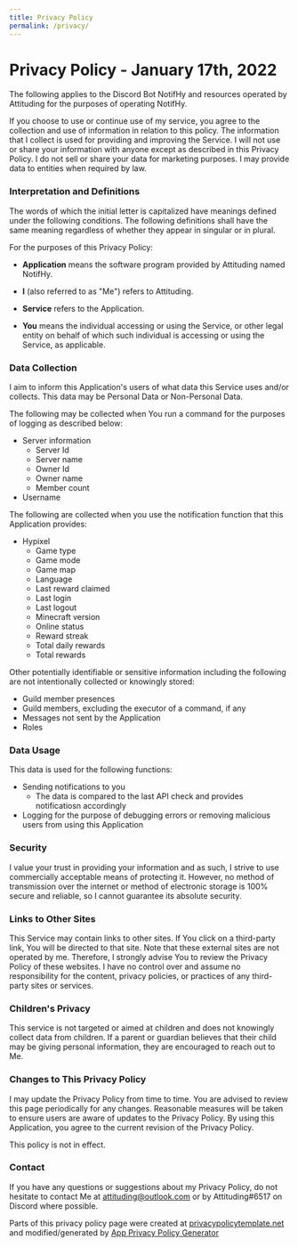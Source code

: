 ```yaml
---
title: Privacy Policy
permalink: /privacy/
---
```

# Privacy Policy - January 17th, 2022
The following applies to the Discord Bot NotifHy and resources operated by Attituding for the purposes of operating NotifHy.

If you choose to use or continue use of my service, you agree to the collection and use of information in relation to this policy. The information that I collect is used for providing and improving the Service. I will not use or share your information with anyone except as described in this Privacy Policy. I do not sell or share your data for marketing purposes. I may provide data to entities when required by law.

### Interpretation and Definitions

The words of which the initial letter is capitalized have meanings defined under the following conditions. The following definitions shall have the same meaning regardless of whether they appear in singular or in plural.

For the purposes of this Privacy Policy:

*   **Application** means the software program provided by Attituding named NotifHy.
    
*   **I** (also referred to as "Me") refers to Attituding.
    
*   **Service** refers to the Application.
    
*   **You** means the individual accessing or using the Service, or other legal entity on behalf of which such individual is accessing or using the Service, as applicable.

### Data Collection
I aim to inform this Application's users of what data this Service uses and/or collects. This data may be Personal Data or Non-Personal Data.

The following may be collected when You run a command for the purposes of logging as described below:
  - Server information
    - Server Id
    - Server name
    - Owner Id
    - Owner name
    - Member count
  - Username

The following are collected when you use the notification function that this Application provides:
  - Hypixel
    - Game type
    - Game mode
    - Game map
    - Language
    - Last reward claimed
    - Last login
    - Last logout
    - Minecraft version
    - Online status
    - Reward streak
    - Total daily rewards
    - Total rewards

Other potentially identifiable or sensitive information including the following are not intentionally collected or knowingly stored:
  - Guild member presences
  - Guild members, excluding the executor of a command, if any
  - Messages not sent by the Application
  - Roles

### Data Usage
This data is used for the following functions:
  - Sending notifications to you
    - The data is compared to the last API check and provides notificatiosn accordingly
  - Logging for the purpose of debugging errors or removing malicious users from using this Application

### Security
I value your trust in providing your information and as such, I strive to use commercially acceptable means of protecting it. However, no method of transmission over the internet or method of electronic storage is 100% secure and reliable, so I cannot guarantee its absolute security.

### Links to Other Sites
This Service may contain links to other sites. If You click on a third-party link, You will be directed to that site. Note that these external sites are not operated by me. Therefore, I strongly advise You to review the Privacy Policy of these websites. I have no control over and assume no responsibility for the content, privacy policies, or practices of any third-party sites or services.

### Children's Privacy
This service is not targeted or aimed at children and does not knowingly collect data from children. If a parent or guardian believes that their child may be giving personal information, they are encouraged to reach out to Me.

### Changes to This Privacy Policy
I may update the Privacy Policy from time to time. You are advised to review this page periodically for any changes. Reasonable measures will be taken to ensure users are aware of updates to the Privacy Policy. By using this Application, you agree to the current revision of the Privacy Policy.

This policy is not in effect.

### Contact
If you have any questions or suggestions about my Privacy Policy, do not hesitate to contact Me at attituding@outlook.com or by Attituding#6517 on Discord where possible.

Parts of this privacy policy page were created at [privacypolicytemplate.net](https://privacypolicytemplate.net) and modified/generated by [App Privacy Policy Generator](https://app-privacy-policy-generator.nisrulz.com/)
